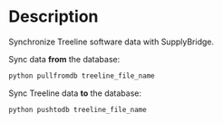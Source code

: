 # Description

Synchronize Treeline software data with SupplyBridge.

Sync data **from** the database:

```bash
python pullfromdb treeline_file_name
```

Sync Treeline data **to** the database:

```bash
python pushtodb treeline_file_name
```

